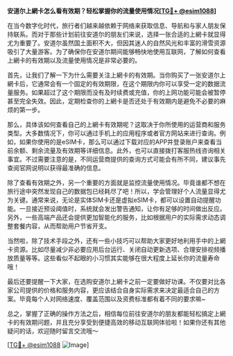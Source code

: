 **安道尔上網卡怎么看有效期？轻松掌握你的流量使用情况[[TG💪+ @esim1088](https://t.me/s/esim1088)]**

在当今数字化时代，旅行者们越来越依赖于网络来获取信息、导航和与家人朋友保持联系。而对于那些计划前往安道尔的朋友们来说，选择一张合适的上網卡就显得尤为重要了。安道尔虽然国土面积不大，但因其迷人的自然风光和丰富的滑雪资源吸引了大量游客。为了确保你在安道尔期间能够畅快地使用互联网，了解如何查看上網卡的有效期以及流量使用情况是非常必要的。

首先，让我们了解一下为什么需要关注上網卡的有效期。当你购买了一张安道尔上網卡后，它通常会有一个固定的有效期限，在这个期限内你可以享受一定的数据流量服务。如果超过了这个期限而没有及时续费或充值，你的上网功能可能会被暂停甚至完全失效。因此，定期检查你的上網卡是否还处于有效期内是避免不必要的麻烦的第一步。

那么，具体该如何查看自己的上網卡有效期呢？这取决于你所使用的运营商和服务类型。大多数情况下，你可以通过手机上的应用程序或者官方网站来进行查询。例如，如果你使用的是eSIM卡，那么可以通过下载对应的APP并登录账户来查看当前余额、剩余流量及有效期等详细信息。此外，也可以直接拨打客服热线咨询相关事宜。不过需要注意的是，不同运营商提供的查询方式可能会有所不同，建议事先查阅官网说明以获得最准确的信息。

除了查看有效期之外，另一个重要的方面就是监控流量使用情况。毕竟谁都不想在旅行途中突然发现自己的数据包已经耗尽了吧！所以，学会管理好个人流量显得尤为关键。通常来说，无论是实体SIM卡还是虚拟eSIM卡，都可以设置自动提醒功能。一旦接近预设阈值时，系统就会发出警告通知，让你有足够的时间做出反应。另外，一些高端产品还会提供更加智能化的服务，比如根据用户的实际需求动态调整套餐内容，从而帮助用户节省开支。

当然啦，除了技术手段之外，还有一些小技巧可以帮助大家更好地利用手中的上網卡资源。比如尽量减少非必要应用后台运行、关闭自动更新选项、合理安排视频播放质量等等。这些看似不起眼的小习惯其实能够在很大程度上延长你的流量寿命哦！

最后还要提醒一下大家，在选购安道尔上網卡之前一定要做好功课。不仅要对比各家公司提供的价格和服务内容，更应该结合自身实际需求来决定最适合自己的方案。毕竟每个人对网络速度、覆盖范围以及资费标准都有着不同的要求嘛~

总之，掌握了正确的操作方法之后，相信每位前往安道尔的朋友都能轻松搞定上網卡的有效期问题，并且充分享受到便捷高效的移动互联网体验啦！如果你还有其他疑问的话，欢迎随时留言交流哦～

[[TG💪+ @esim1088](https://t.me/s/esim1088) ![Image](https://i.postimg.cc/4NQfJmqS/Snipaste-2025-05-13-00-14-12.png)]